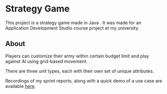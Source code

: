 # Strategy Game



This project is a strategy game made in Java
. It was made for an Application Development Studio course project at my university.

## About
Players can customize their army within certain budget limit and play against AI using grid-based movement. 

There are three unit types, each with their own set of unique attributes.

Recordings of my sprint reports, along with a quick demo of a use case are available [here](https://screencast-o-matic.com/channels/cFeUntzQO).
